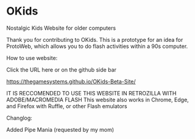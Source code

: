 # OKids
Nostalgic Kids Website for older computers

Thank you for contributing to OKids. This is a prototype for an idea for ProtoWeb, which allows you to do flash activities within a 90s computer.

How to use website:

Click the URL here or on the github side bar

https://thegamesystems.github.io/OKids-Beta-Site/

IT IS RECCOMENDED TO USE THIS WEBSITE IN RETROZILLA WITH ADOBE/MACROMEDIA FLASH
This website also works in Chrome, Edge, and Firefox with Ruffle, or other Flash emulators

Changlog:

Added Pipe Mania (requested by my mom)

